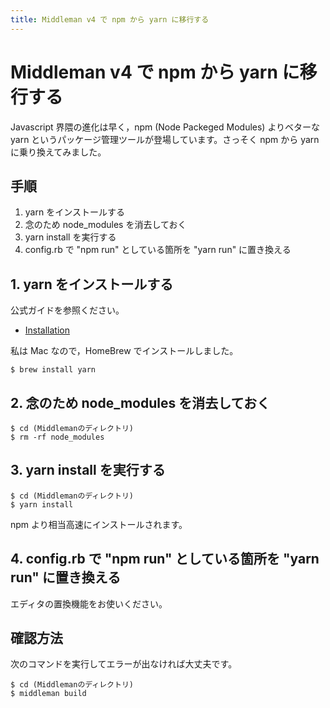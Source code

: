 ```yaml
---
title: Middleman v4 で npm から yarn に移行する
---
```

# Middleman v4 で npm から yarn に移行する

Javascript 界隈の進化は早く，npm (Node Packeged Modules) よりベターな yarn というパッケージ管理ツールが登場しています。さっそく npm から yarn に乗り換えてみました。

## 手順

1. yarn をインストールする
2. 念のため node_modules を消去しておく
3. yarn install を実行する
4. config.rb で "npm run" としている箇所を "yarn run" に置き換える 

## 1. yarn をインストールする

公式ガイドを参照ください。

* [Installation](https://yarnpkg.com/en/docs/install)

私は Mac なので，HomeBrew でインストールしました。

```
$ brew install yarn
```

## 2. 念のため node_modules を消去しておく

```
$ cd (Middlemanのディレクトリ)
$ rm -rf node_modules
```

## 3. yarn install を実行する

```
$ cd (Middlemanのディレクトリ)
$ yarn install
```

npm より相当高速にインストールされます。

## 4. config.rb で "npm run" としている箇所を "yarn run" に置き換える 

エディタの置換機能をお使いください。

## 確認方法

次のコマンドを実行してエラーが出なければ大丈夫です。

```
$ cd (Middlemanのディレクトリ)
$ middleman build
```

